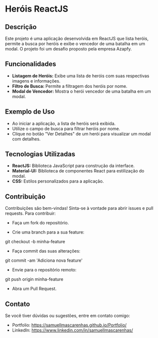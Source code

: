 # Heróis ReactJS

## Descrição

Este projeto é uma aplicação desenvolvida em ReactJS que lista heróis, permite a busca por heróis e exibe o vencedor de uma batalha em um modal. O projeto foi um desafio proposto pela empresa Azapfy.

## Funcionalidades

- **Listagem de Heróis:** Exibe uma lista de heróis com suas respectivas imagens e informações.
- **Filtro de Busca:** Permite a filtragem dos heróis por nome.
- **Modal de Vencedor:** Mostra o herói vencedor de uma batalha em um modal.

## Exemplo de Uso
- Ao iniciar a aplicação, a lista de heróis será exibida.
- Utilize o campo de busca para filtrar heróis por nome.
- Clique no botão "Ver Detalhes" de um herói para visualizar um modal com detalhes.
## Tecnologias Utilizadas

- **ReactJS:** Biblioteca JavaScript para construção da interface.
- **Material-UI:** Biblioteca de componentes React para estilização do modal.
- **CSS:** Estilos personalizados para a aplicação.

## Contribuição
Contribuições são bem-vindas! Sinta-se à vontade para abrir issues e pull requests. Para contribuir:

- Faça um fork do repositório.

- Crie uma branch para a sua feature:

git checkout -b minha-feature

- Faça commit das suas alterações:

git commit -am 'Adiciona nova feature'

- Envie para o repositório remoto:

git push origin minha-feature

- Abra um Pull Request.

## Contato
Se você tiver dúvidas ou sugestões, entre em contato comigo:

- Portfolio: https://samuellmascarenhas.github.io/Portfolio/
- LinkedIn: https://www.linkedin.com/in/samuellmascarenhas/